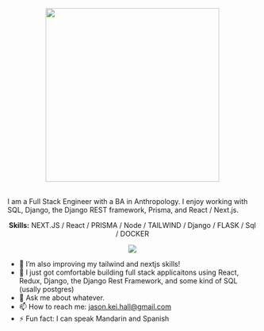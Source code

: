 <div align='center'>
<Img src='https://media.giphy.com/media/bnC70HkiVrZEheSeYS/giphy.gif' width=350 />
</div>
<br/>
<p>
  <div>
I am a Full Stack Engineer with a BA in Anthropology.  I enjoy working with SQL, Django, the Django REST framework, Prisma, and React / Next.js.
    </div>
</p>
<p align='center'>
  <b>Skills:</b> NEXT.JS / React / PRISMA / Node / TAILWIND / Django / FLASK /  Sql / DOCKER
</p>

<div align='center'>
<img src="https://github-readme-stats.vercel.app/api/top-langs/?username=Jkhall81&show_icons=true&langs_count=9" />
</div>

- 🌱 I’m also improving my tailwind and nextjs skills!
- 🤔 I just got comfortable building full stack applicaitons using React, Redux, Django, the Django Rest Framework, and some kind of SQL (usally postgres)
- 💬 Ask me about whatever.
- 📫 How to reach me:  jason.kei.hall@gmail.com
- ⚡ Fun fact: I can speak Mandarin and Spanish 
